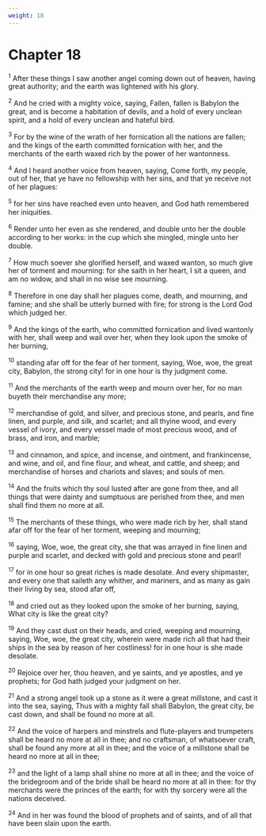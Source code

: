 ```yaml
---
weight: 18
---
```


# Chapter 18

<sup>1</sup> After these things I saw another angel coming down out of heaven, having great authority; and the earth was lightened with his glory. 

<sup>2</sup> And he cried with a mighty voice, saying, Fallen, fallen is Babylon the great, and is become a habitation of devils, and a hold of every unclean spirit, and a hold of every unclean and hateful bird. 

<sup>3</sup> For by the wine of the wrath of her fornication all the nations are fallen; and the kings of the earth committed fornication with her, and the merchants of the earth waxed rich by the power of her wantonness. 

<sup>4</sup> And I heard another voice from heaven, saying, Come forth, my people, out of her, that ye have no fellowship with her sins, and that ye receive not of her plagues: 

<sup>5</sup> for her sins have reached even unto heaven, and God hath remembered her iniquities. 

<sup>6</sup> Render unto her even as she rendered, and double unto her the double according to her works: in the cup which she mingled, mingle unto her double. 

<sup>7</sup> How much soever she glorified herself, and waxed wanton, so much give her of torment and mourning: for she saith in her heart, I sit a queen, and am no widow, and shall in no wise see mourning. 

<sup>8</sup> Therefore in one day shall her plagues come, death, and mourning, and famine; and she shall be utterly burned with fire; for strong is the Lord God which judged her. 

<sup>9</sup> And the kings of the earth, who committed fornication and lived wantonly with her, shall weep and wail over her, when they look upon the smoke of her burning, 

<sup>10</sup> standing afar off for the fear of her torment, saying, Woe, woe, the great city, Babylon, the strong city! for in one hour is thy judgment come. 

<sup>11</sup> And the merchants of the earth weep and mourn over her, for no man buyeth their merchandise any more; 

<sup>12</sup> merchandise of gold, and silver, and precious stone, and pearls, and fine linen, and purple, and silk, and scarlet; and all thyine wood, and every vessel of ivory, and every vessel made of most precious wood, and of brass, and iron, and marble; 

<sup>13</sup> and cinnamon, and spice, and incense, and ointment, and frankincense, and wine, and oil, and fine flour, and wheat, and cattle, and sheep; and merchandise of horses and chariots and slaves; and souls of men. 

<sup>14</sup> And the fruits which thy soul lusted after are gone from thee, and all things that were dainty and sumptuous are perished from thee, and men shall find them no more at all. 

<sup>15</sup> The merchants of these things, who were made rich by her, shall stand afar off for the fear of her torment, weeping and mourning; 

<sup>16</sup> saying, Woe, woe, the great city, she that was arrayed in fine linen and purple and scarlet, and decked with gold and precious stone and pearl! 

<sup>17</sup> for in one hour so great riches is made desolate. And every shipmaster, and every one that saileth any whither, and mariners, and as many as gain their living by sea, stood afar off, 

<sup>18</sup> and cried out as they looked upon the smoke of her burning, saying, What city is like the great city? 

<sup>19</sup> And they cast dust on their heads, and cried, weeping and mourning, saying, Woe, woe, the great city, wherein were made rich all that had their ships in the sea by reason of her costliness! for in one hour is she made desolate. 

<sup>20</sup> Rejoice over her, thou heaven, and ye saints, and ye apostles, and ye prophets; for God hath judged your judgment on her. 

<sup>21</sup> And a strong angel took up a stone as it were a great millstone, and cast it into the sea, saying, Thus with a mighty fall shall Babylon, the great city, be cast down, and shall be found no more at all. 

<sup>22</sup> And the voice of harpers and minstrels and flute-players and trumpeters shall be heard no more at all in thee; and no craftsman, of whatsoever craft, shall be found any more at all in thee; and the voice of a millstone shall be heard no more at all in thee; 

<sup>23</sup> and the light of a lamp shall shine no more at all in thee; and the voice of the bridegroom and of the bride shall be heard no more at all in thee: for thy merchants were the princes of the earth; for with thy sorcery were all the nations deceived. 

<sup>24</sup> And in her was found the blood of prophets and of saints, and of all that have been slain upon the earth. 


